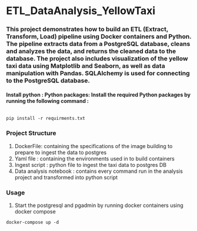# ETL_DataAnalysis_YellowTaxi


### This project demonstrates how to build an ETL (Extract, Transform, Load) pipeline using Docker containers and Python. The pipeline extracts data from a PostgreSQL database, cleans and analyzes the data, and returns the cleaned data to the database. The project also includes visualization of the yellow taxi data using Matplotlib and Seaborn, as well as data manipulation with Pandas. SQLAlchemy is used for connecting to the PostgreSQL database.

#### Install python : Python packages: Install the required Python packages by running the following command :
```

pip install -r requirments.txt

```

### Project Structure
1. DockerFile: containing the specifications of the image building to prepare to ingest the data to postgres
2. Yaml file : containing the environments used in to build containers
3. Ingest script : python file to ingest the taxi data to postgres DB
4. Data analysis notebook : contains every command run in the analysis project and transformed into python script

### Usage
1. Start the postgresql and pgadmin by running docker containers using docker compose
```
docker-compose up -d
```
